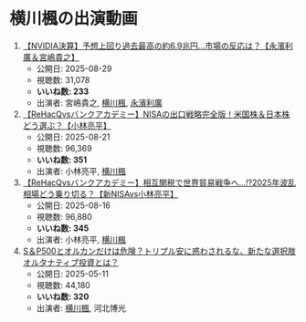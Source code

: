 # 横川楓の出演動画

1.  [【NVIDIA決算】予想上回り過去最高の約6.9兆円...市場の反応は？【永濱利廣＆宮嶋貴之】](/rehacq_fan/ids/cttUgH1xh9U "wikilink")
    -   公開日: 2025-08-29
    -   視聴数: 31,078
    -   **いいね数: 233**
    -   出演者: 宮嶋貴之, [横川楓](/rehacq_fan/people/横川楓 "wikilink"), [永濱利廣](/rehacq_fan/people/永濱利廣 "wikilink")
1.  [【ReHacQvsバンクアカデミー】NISAの出口戦略完全版！米国株＆日本株どう選ぶ？【小林亮平】](/rehacq_fan/ids/3MeO6NcrJEk "wikilink")
    -   公開日: 2025-08-21
    -   視聴数: 96,369
    -   **いいね数: 351**
    -   出演者: 小林亮平, [横川楓](/rehacq_fan/people/横川楓 "wikilink")
1.  [【ReHacQvsバンクアカデミー】相互関税で世界貿易戦争へ…!?2025年波乱相場どう乗り切る？【新NISAvs小林亮平】](/rehacq_fan/ids/8cTJabLTw-4 "wikilink")
    -   公開日: 2025-08-16
    -   視聴数: 96,880
    -   **いいね数: 345**
    -   出演者: 小林亮平, [横川楓](/rehacq_fan/people/横川楓 "wikilink")
1.  [S＆P500とオルカンだけは危険？トリプル安に惑わされるな、新たな選択肢オルタナティブ投資とは？](/rehacq_fan/ids/ew0Qj-tINYE "wikilink")
    -   公開日: 2025-05-11
    -   視聴数: 44,180
    -   **いいね数: 320**
    -   出演者: [横川楓](/rehacq_fan/people/横川楓 "wikilink"), 河北博光
